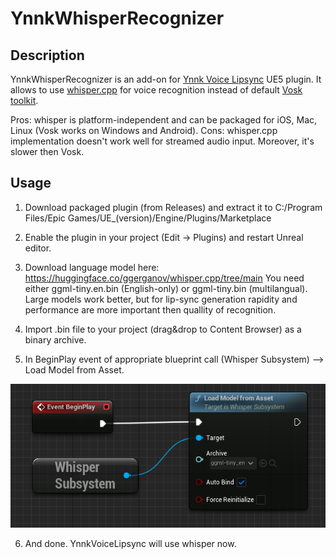 # YnnkWhisperRecognizer

## Description

YnnkWhisperRecognizer is an add-on for [Ynnk Voice Lipsync](https://www.unrealengine.com/marketplace/en-US/product/ynnk-voice-lipsync) UE5 plugin. It allows to use [whisper.cpp](https://github.com/ggerganov/whisper.cpp/) for voice recognition instead of default [Vosk toolkit](https://alphacephei.com/vosk/).

Pros: whisper is platform-independent and can be packaged for iOS, Mac, Linux (Vosk works on Windows and Android).
Cons: whisper.cpp implementation doesn't work well for streamed audio input. Moreover, it's slower then Vosk.

## Usage

1. Download packaged plugin (from Releases) and extract it to C:/Program Files/Epic Games/UE_(version)/Engine/Plugins/Marketplace

2. Enable the plugin in your project (Edit -> Plugins) and restart Unreal editor.

3. Download language model here: https://huggingface.co/ggerganov/whisper.cpp/tree/main
You need either ggml-tiny.en.bin (English-only) or ggml-tiny.bin (multilangual). Large models work better, but for lip-sync generation rapidity and performance are more important then quallity of recognition.

4. Import .bin file to your project (drag&drop to Content Browser) as a binary archive.

5. In BeginPlay event of appropriate blueprint call (Whisper Subsystem) --> Load Model from Asset.

![WhisperSubsystem->LoadModelFromAsset](image/readme-1.png)

6. And done. YnnkVoiceLipsync will use whisper now.
